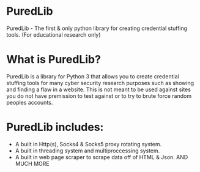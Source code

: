 # PuredLib
PuredLib - The first &amp; only python library for creating credential stuffing tools. (For educational research only)

# What is PuredLib?
PuredLib is a library for Python 3 that allows you to create credential stuffing tools for many cyber security research purposes such as showing and finding a flaw in a website. This is not meant to be used against sites you do not have premission to test against or to try to brute force random peoples accounts. 

# PuredLib includes:
- A built in Http(s), Socks4 & Socks5 proxy rotating system.
- A built in threading system and multiproccessing system.
- A built in web page scraper to scrape data off of HTML & Json.
                      AND MUCH MORE


